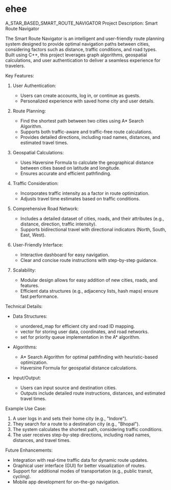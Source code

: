 # ehee
A_STAR_BASED_SMART_ROUTE_NAVIGATOR
Project Description: Smart Route Navigator

The Smart Route Navigator is an intelligent and user-friendly route planning system designed to provide optimal navigation paths between cities, considering factors such as distance, traffic conditions, and road types. Built using C++, this project leverages graph algorithms, geospatial calculations, and user authentication to deliver a seamless experience for travelers.

Key Features:
1. User Authentication:
   - Users can create accounts, log in, or continue as guests.
   - Personalized experience with saved home city and user details.

2. Route Planning:
   - Find the shortest path between two cities using A* Search Algorithm.
   - Supports both traffic-aware and traffic-free route calculations.
   - Provides detailed directions, including road names, distances, and estimated travel times.

3. Geospatial Calculations:
   - Uses Haversine Formula to calculate the geographical distance between cities based on latitude and longitude.
   - Ensures accurate and efficient pathfinding.

4. Traffic Consideration:
   - Incorporates traffic intensity as a factor in route optimization.
   - Adjusts travel time estimates based on traffic conditions.

5. Comprehensive Road Network:
   - Includes a detailed dataset of cities, roads, and their attributes (e.g., distance, direction, traffic intensity).
   - Supports bidirectional travel with directional indicators (North, South, East, West).

6. User-Friendly Interface:
   - Interactive dashboard for easy navigation.
   - Clear and concise route instructions with step-by-step guidance.

7. Scalability:
   - Modular design allows for easy addition of new cities, roads, and features.
   - Efficient data structures (e.g., adjacency lists, hash maps) ensure fast performance.

Technical Details:
- Data Structures:
  - unordered_map for efficient city and road ID mapping.
  - vector for storing user data, coordinates, and road networks.
  - set for priority queue implementation in the A* algorithm.

- Algorithms:
  - A* Search Algorithm for optimal pathfinding with heuristic-based optimization.
  - Haversine Formula for geospatial distance calculations.

- Input/Output:
  - Users can input source and destination cities.
  - Outputs include detailed route instructions, distances, and estimated travel times.

Example Use Case:
1. A user logs in and sets their home city (e.g., "Indore").
2. They search for a route to a destination city (e.g., "Bhopal").
3. The system calculates the shortest path, considering traffic conditions.
4. The user receives step-by-step directions, including road names, distances, and travel times.

Future Enhancements:
- Integration with real-time traffic data for dynamic route updates.
- Graphical user interface (GUI) for better visualization of routes.
- Support for additional modes of transportation (e.g., public transit, cycling).
- Mobile app development for on-the-go navigation.
